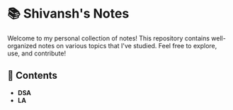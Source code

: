 # 📚 Shivansh's Notes  

Welcome to my personal collection of notes! This repository contains well-organized notes on various topics that I've studied. Feel free to explore, use, and contribute!  

## 📖 Contents  
- **DSA**  
- **LA**    
